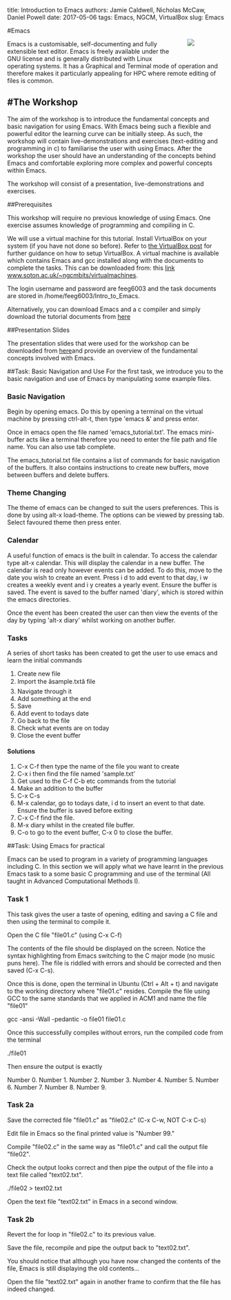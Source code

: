 title: Introduction to Emacs
authors: Jamie Caldwell, Nicholas McCaw, Daniel Powell
date: 2017-05-06
tags: Emacs, NGCM, VirtualBox
slug: Emacs

<p align="center"><img src="{filename}/Emacs/emacs_logo.png" align="right" style="margin: 2em 5em 2em 2em"/></p>

#Emacs

Emacs is a customisable, self-documenting and fully extensible text editor. Emacs is freely available under the GNU license and is generally distributed with Linux operating systems. It has a Graphical and Terminal mode of operation and therefore makes it particularly appealing for HPC where remote editing of files is common.

#The Workshop
-
The aim of the workshop is to introduce the fundamental concepts and basic navigation for using Emacs. With Emacs being such a flexible and powerful editor the learning curve can be initially steep. As such, the workshop will contain live-demonstrations and exercises (text-editing and programming in c) to familiarise the user with using Emacs. After the workshop the user should have an understanding of the concepts behind Emacs and comfortable exploring more complex and powerful concepts within Emacs.

The workshop will consist of a presentation, live-demonstrations and exercises.


##Prerequisites

This workshop will require no previous knowledge of using Emacs. One exercise assumes knowledge of programming and compiling in C.

We will use a virtual machine for this tutorial. Install VirtualBox on your system (if you have not done so before). Refer to [the VirtualBox post]({filename}/virtualbox-basics/virtualbox-basics.rst) for further guidance on how to setup VirtualBox. A virtual machine is available which contains Emacs and gcc installed along with the documents to complete the tasks. This can be downloaded from: this [link](http://www.southampton.ac.uk/~ngcmbits/virtualmachines/Emacs_Intro.ova)
www.soton.ac.uk/~ngcmbits/virtualmachines.

The login username and password are feeg6003 and the task documents are stored in /home/feeg6003/Intro_to_Emacs.

Alternatively, you can download Emacs and a c compiler and simply download the tutorial documents from [here]({filename}/Emacs/Emacs_Tasks.tar)

##Presentation Slides

The presentation slides that were used for the workshop can be downloaded from [here]({filename}/Emacs/Introduction_to_EMACS.ppt)and provide an overview of the fundamental concepts involved with Emacs.

##Task: Basic Navigation and Use
For the first task, we introduce you to the basic navigation and use of Emacs by manipulating some example files.

### Basic Navigation

Begin by opening emacs. Do this by opening a terminal on the virtual machine by pressing ctrl-alt-t, then type 'emacs &' and press enter.

Once in emacs open the file named 'emacs_tutorial.txt'. The emacs mini-buffer acts like a terminal therefore you need to enter the file path and file name. You can also use tab complete.

The emacs_tutorial.txt file contains a list of commands for basic navigation of the buffers. It also contains instructions to create new buffers, move between buffers and delete buffers.

### Theme Changing

The theme of emacs can be changed to suit the users preferences. This is done by using alt-x load-theme. The options can be viewed by pressing tab. Select favoured theme then press enter.

### Calendar

A useful function of emacs is the built in calendar. To access the calendar type alt-x calendar. This will display the calendar in a new buffer. The calendar is read only however events can be added. To do this, move to the date you wish to create an event. Press i d to add event to that day, i w creates a weekly event and i y creates a yearly event. Ensure the buffer is saved. The event is saved to the buffer named 'diary', which is stored within the emacs directories.

Once the event has been created the user can then view the events of the day by typing 'alt-x diary' whilst working on another buffer.

### Tasks
A series of short tasks has been created to get the user to use emacs and learn the initial commands

1. Create new file
2. Import the âsample.txtâ file
3. Navigate through it
4. Add something at the end
5. Save
6. Add event to todays date
7. Go back to the file
8. Check what events are on today
9. Close the event buffer

#### Solutions

1. C-x C-f then type the name of the file you want to create
2. C-x i then find the file named 'sample.txt'
3. Get used to the C-f C-b etc commands from the tutorial
4. Make an addition to the buffer
5. C-x C-s
6. M-x calendar, go to todays date, i d to insert an event to that date. Ensure the buffer is saved before exiting
7. C-x C-f find the file.
8. M-x diary whilst in the created file buffer.
9. C-o to go to the event buffer, C-x 0 to close the buffer.

##Task: Using Emacs for practical

Emacs can be used to program in a variety of programming languages including C. In this section we will apply what we have learnt in the previous Emacs task to a some basic C programming and use of the terminal (All taught in Advanced Computational Methods I).

### Task 1

This task gives the user a taste of opening, editing and saving a C file and then using the terminal to compile it.

Open the C file "file01.c" (using C-x C-f)

The contents of the file should be displayed on the screen. Notice the syntax highlighting from Emacs switching to the C major mode (no music puns here). The file is riddled with errors and should be corrected and then saved (C-x C-s).

Once this is done, open the terminal in Ubuntu (Ctrl + Alt + t) and navigate to the working directory where "file01.c" resides. Compile the file using GCC to the same standards that we applied in ACM1 and name the file "file01"

gcc -ansi -Wall -pedantic -o file01 file01.c

Once this successfully compiles without errors, run the compiled code from the terminal

./file01

Then ensure the output is exactly

Number 0.
Number 1.
Number 2.
Number 3.
Number 4.
Number 5.
Number 6.
Number 7.
Number 8.
Number 9.

### Task 2a

Save the corrected file "file01.c" as "file02.c" (C-x C-w, NOT C-x C-s)

Edit file in Emacs so the final printed value is "Number 99."

Compile "file02.c" in the same way as "file01.c" and call the output file "file02".

Check the output looks correct and then pipe the output of the file into a text file called "text02.txt".

./file02 > text02.txt

Open the text file "text02.txt" in Emacs in a second window.

### Task 2b

Revert the for loop in "file02.c" to its previous value.

Save the file, recompile and pipe the output back to "text02.txt".

You should notice that although you have now changed the contents of the file, Emacs is still displaying the old contents...

Open the file "text02.txt" again in another frame to confirm that the file has indeed changed.
